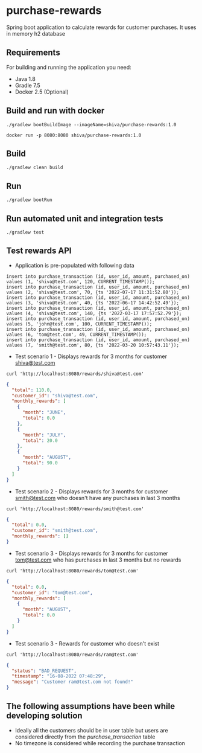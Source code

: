 # purchase-rewards

Spring boot application to calculate rewards for customer purchases. It uses in memory h2 database

## Requirements

For building and running the application you need:

* Java 1.8
* Gradle 7.5
* Docker 2.5 (Optional)

## Build and run with docker

`./gradlew bootBuildImage --imageName=shiva/purchase-rewards:1.0`

`docker run -p 8080:8080 shiva/purchase-rewards:1.0`

## Build

`./gradlew clean build`

## Run

`./gradlew bootRun`

## Run automated unit and integration tests

`./gradlew test`

## Test rewards API

* Application is pre-populated with following data

```roomsql
insert into purchase_transaction (id, user_id, amount, purchased_on) values (1, 'shiva@test.com', 120, CURRENT_TIMESTAMP());
insert into purchase_transaction (id, user_id, amount, purchased_on) values (2, 'shiva@test.com', 70, {ts '2022-07-17 11:31:52.80'});
insert into purchase_transaction (id, user_id, amount, purchased_on) values (3, 'shiva@test.com', 40, {ts '2022-06-17 14:42:52.49'});
insert into purchase_transaction (id, user_id, amount, purchased_on) values (4, 'shiva@test.com', 140, {ts '2022-03-17 17:57:52.79'});
insert into purchase_transaction (id, user_id, amount, purchased_on) values (5, 'john@test.com', 100, CURRENT_TIMESTAMP());
insert into purchase_transaction (id, user_id, amount, purchased_on) values (6, 'tom@test.com', 49, CURRENT_TIMESTAMP());
insert into purchase_transaction (id, user_id, amount, purchased_on) values (7, 'smith@test.com', 80, {ts '2022-03-20 10:57:43.11'});
```

* Test scenario 1 - Displays rewards for 3 months for customer shiva@test.com

```shell
curl 'http://localhost:8080/rewards/shiva@test.com'
```

```json
{
  "total": 110.0,
  "customer_id": "shiva@test.com",
  "monthly_rewards": [
    {
      "month": "JUNE",
      "total": 0.0
    },
    {
      "month": "JULY",
      "total": 20.0
    },
    {
      "month": "AUGUST",
      "total": 90.0
    }
  ]
}
```

* Test scenario 2 - Displays rewards for 3 months for customer smith@test.com who doesn't have any purchases in last 3
  months

```shell
curl 'http://localhost:8080/rewards/smith@test.com'
```

```json
{
  "total": 0.0,
  "customer_id": "smith@test.com",
  "monthly_rewards": []
}
```

* Test scenario 3 - Displays rewards for 3 months for customer tom@test.com who has purchases in last 3 months but no
  rewards

```shell
curl 'http://localhost:8080/rewards/tom@test.com'
```

```json
{
  "total": 0.0,
  "customer_id": "tom@test.com",
  "monthly_rewards": [
    {
      "month": "AUGUST",
      "total": 0.0
    }
  ]
}
```

* Test scenario 3 - Rewards for customer who doesn't exist

```shell
curl 'http://localhost:8080/rewards/ram@test.com'
```

```json
{
  "status": "BAD_REQUEST",
  "timestamp": "16-08-2022 07:48:29",
  "message": "Customer ram@test.com not found!"
}
```

## The following assumptions have been while developing solution
* Ideally all the customers should be in user table but users are considered directly from the _purchase_transaction_ table
* No timezone is considered while recording the purchase transaction